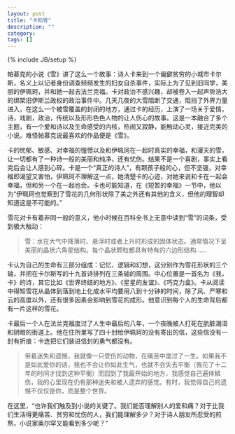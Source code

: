 ```yaml
---
layout: post
title: "卡和雪"
description: ""
category: 
tags: []
---
```

{% include JB/setup %}

帕慕克的小说《雪》讲了这么一个故事：诗人卡来到一个偏僻贫穷的小城市卡尔斯，名义上以记者身份调查频频发生的妇女自杀事件，实际上为了见到旧同学，美丽的伊珮珂，并和她一起去法兰克福。卡对政治不感兴趣，却被卷入一起声势浩大的绑架旧伊斯兰政权的政治事件中。几天几夜的大雪阻断了交通，阻挡了外界力量进入，在这么一个被雪覆盖的封闭的地方，通过卡的经历，上演了一场关于爱情，诗，戏剧，政治，传统以及形形色色人物的让人伤心的故事。这是一本融合了多个主题，有一个爱和诗以及生命感受的内核，热闹又寂静，能触动心灵，接近完美的小说。难怪帕慕克说最喜欢的作品便是《雪》。

卡的忧郁、敏感、对幸福的憧憬以及和伊珮珂在一起时真实的幸福，和漫天的雪，让一切都有了一种诗一般的美丽和纯净，还有忧伤。结果不是一个喜剧，事实上看完后会让人感到心碎。卡是一个“真正的诗人”，有颗孩子般的心，但不坚强，对幸福即渴望又害怕，伊珮珂不理解这一点，她清楚卡的心迹，对她来说和卡在一起会幸福，但和另一个在一起也会。卡也可能知道，在《短暂的幸福》一节中，他以为“伊珮珂也觉察到了雪花的几何形状除了美之外还有其他的含义，但他的理智却知道这是不可能的。”

雪花对卡有着非同一般的意义，他小时候在百科全书上无意中读到“雪”的词条，受到极大触动：

> 雪：水在大气中降落时、悬浮时或者上升时形成的固体状态。通常情况下呈美丽的晶状六角星结构。每个晶状颗粒都具有特有的六边形结构......

卡认为自己的生命有三部分组成：记忆、逻辑和幻想，这分别作为雪花形状的三个轴，并把在卡尔斯写的十九首诗排列在三条轴的周围。中心位置是一首名为《我，卡》的诗，其它比如《世界终结的地方》、《星星的友谊》、《巧克力盒》。卡从阅读中得知雪花从晶体到落到地上化成水平均要用八到十分钟的时间，除了风、严寒和云的高度以外，还有很多因素会影响到雪花的成形。他意识到每个人的生命背后都有一片这样的雪花。

卡最后一个人在法兰克福度过了人生中最后的八年，一个夜晚被人打死在肮脏潮湿和阴暗的街道上。他在住所里写了四十封给伊珮珂的没有寄出的信，这些信没有一封有折痕：卡连把它们装进信封的勇气都没有。

> 带着迷失和遗憾，我就像一只受伤的动物，在痛苦中度过了一生。如果我不是如此爱你的话，我也不会让你如此生气，也就不会失去平衡（我花了十二年的时间才找到这种平衡）而回到了我最开始的地方，我感觉自己遍体鳞伤，我的心里现在仍有那种迷失和被人遗弃的感觉。有时，我觉得自己的遗憾不仅仅是你，而是整个世界。

在这里，“也许我们触及到小说的关键了。我们能否理解别人的爱和痛？对于比我们生活得更痛苦、贫穷和忧伤的人，我们能理解多少？对于诗人朋友所忍受的煎熬，小说家奥尔罕又能看到多少呢？”
